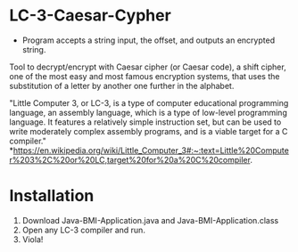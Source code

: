 # LC-3-Caesar-Cypher

* Program accepts a string input, the offset, and outputs an encrypted string.

Tool to decrypt/encrypt with Caesar cipher (or Caesar code), a shift cipher, one of the most easy and most famous encryption systems, that uses the substitution of a letter by another one further in the alphabet.

"Little Computer 3, or LC-3, is a type of computer educational programming language, an assembly language, which is a type of low-level programming language. It features a relatively simple instruction set, but can be used to write moderately complex assembly programs, and is a viable target for a C compiler." *https://en.wikipedia.org/wiki/Little_Computer_3#:~:text=Little%20Computer%203%2C%20or%20LC,target%20for%20a%20C%20compiler.

# Installation 
1. Download Java-BMI-Application.java and Java-BMI-Application.class
2. Open any LC-3 compiler and run. 
3. Viola!
